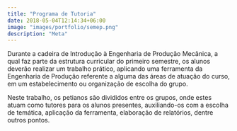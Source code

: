 ```yaml
---
title: "Programa de Tutoria"
date: 2018-05-04T12:14:34+06:00
image: "images/portfolio/semep.png"
description: "Meta"
--- 
```


Durante a cadeira de Introdução à Engenharia de Produção Mecânica, a qual faz parte da
estrutura curricular do primeiro semestre, os alunos deverão realizar um trabalho prático,
aplicando uma ferramenta da Engenharia de Produção referente a alguma das áreas de
atuação do curso, em um estabelecimento ou organização de escolha do grupo. 

Neste trabalho, os petianos são divididos entre os grupos, onde estes atuam como tutores para os
alunos presentes, auxiliando-os com a escolha de temática, aplicação da ferramenta,
elaboração de relatórios, dentre outros pontos.





